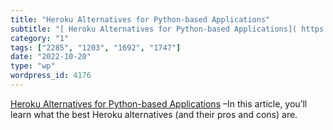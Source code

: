 ```yaml
---
title: "Heroku Alternatives for Python-based Applications"
subtitle: "[ Heroku Alternatives for Python-based Applications]( https://testdriven.io/blog/heroku-alternatives..."
category: "1"
tags: ["2285", "1203", "1692", "1747"]
date: "2022-10-20"
type: "wp"
wordpress_id: 4176
---
```

[ Heroku Alternatives for Python-based Applications]( https://testdriven.io/blog/heroku-alternatives/) –In this article, you’ll learn what the best Heroku alternatives (and their pros and cons) are.